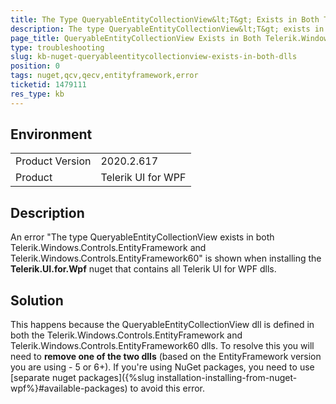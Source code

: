 ```yaml
---
title: The Type QueryableEntityCollectionView&lt;T&gt; Exists in Both Telerik.Windows.Controls.EntityFramework and Telerik.Windows.Controls.EntityFramework60 Error
description: The type QueryableEntityCollectionView&lt;T&gt; exists in both Telerik.Windows.Controls.EntityFramework and Telerik.Windows.Controls.EntityFramework60 error appears when the nuget package with all Telerik WPF controls is added.
page_title: QueryableEntityCollectionView Exists in Both Telerik.Windows.Controls.EntityFramework Assemblies Error When Nuget Package is Referenced
type: troubleshooting
slug: kb-nuget-queryableentitycollectionview-exists-in-both-dlls
position: 0
tags: nuget,qcv,qecv,entityframework,error
ticketid: 1479111
res_type: kb
---
```


## Environment

<table>
	<tbody>
		<tr>
			<td>Product Version</td>
			<td>2020.2.617</td>
		</tr>
		<tr>
			<td>Product</td>
			<td>Telerik UI for WPF</td>
		</tr>
	</tbody>
</table>

## Description

An error "The type QueryableEntityCollectionView<T> exists in both Telerik.Windows.Controls.EntityFramework and Telerik.Windows.Controls.EntityFramework60" is shown when installing the __Telerik.UI.for.Wpf__ nuget that contains all Telerik UI for WPF dlls.

## Solution

This happens because the QueryableEntityCollectionView<T> dll is defined in both the Telerik.Windows.Controls.EntityFramework and Telerik.Windows.Controls.EntityFramework60 dlls. To resolve this you will need to __remove one of the two dlls__ (based on the EntityFramework version you are using - 5 or 6+). If you're using NuGet packages, you need to use [separate nuget packages]({%slug installation-installing-from-nuget-wpf%}#available-packages) to avoid this error.
